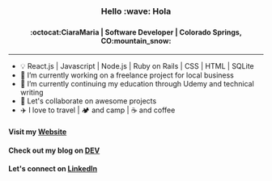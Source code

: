 <h3 align="center">
Hello :wave: Hola
<h3>
<h4 align="center">  
:octocat:CiaraMaria | Software Developer | Colorado Springs, CO:mountain_snow:
</h4> <hr>

- :bulb: React.js | Javascript | Node.js | Ruby on Rails | CSS | HTML | SQLite
- 🔭 I’m currently working on a freelance project for local business
- 🌱 I’m currently continuing my education through Udemy and technical writing
- 👯 Let's collaborate on awesome projects 
- :airplane: I love to travel | :camping: and camp | :coffee: and coffee

#### Visit my [Website](https://proiacm.github.io/)
#### Check out my blog on [DEV](https://dev.to/proiacm)
#### Let's connect on [LinkedIn](https://www.linkedin.com/in/cmproia/)
